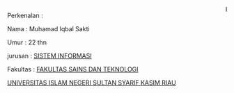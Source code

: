 <html>
  <head>
    <marquee><b>pembelajaran mengenai testing dan implementasi</b></marquee>
  </head>
<body>
   Perkenalan :
  <p> Nama        : Muhamad Iqbal Sakti</p>
  <p> Umur        : 22 thn </p>
  <p> jurusan     : <a href="http://sif.uin-suska.ac.id/">SISTEM INFORMASI</a> </p>
  <p> Fakultas    : <a href="https://fst.uin-suska.ac.id/">FAKULTAS SAINS DAN TEKNOLOGI</a> </p>
  <p> <a href="http://sif.uin-suska.ac.id/">UNIVERSITAS ISLAM NEGERI SULTAN SYARIF KASIM RIAU</a></p>
</body>
</html>
